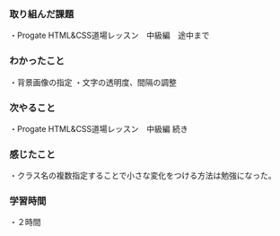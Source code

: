 ### 取り組んだ課題
・Progate HTML&CSS道場レッスン　中級編　途中まで
### わかったこと
・背景画像の指定
・文字の透明度、間隔の調整
### 次やること
・Progate HTML&CSS道場レッスン　中級編 続き 
### 感じたこと
・クラス名の複数指定することで小さな変化をつける方法は勉強になった。
### 学習時間
・２時間


